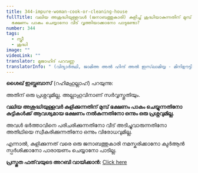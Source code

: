 ```yaml
---
title: 344-impure-woman-cook-or-cleaning-house
fullTitle: വലിയ അശുദ്ധിയുള്ളവൾ (ജനാബത്തുകാരി) കുളിച്ച് ശുദ്ധിയാകുന്നതിന് മുമ്പ്
  ഭക്ഷണം പാകം ചെയ്യാനോ വീട് വൃത്തിയാക്കാനോ പാടുണ്ടോ?
number: 344
tags:
  - സ്ത്രീ
  - ശുദ്ധി
image: ""
videoLink: ""
translator: മുജാഹിദ് പറവണ്ണ
translatorInfo: " (വിദ്യാർത്ഥി, ജാമിഅ അൽ ഹിന്ദ് അൽ ഇസ്‌ലാമിയ്യ - മിനിഊട്ടി)"
---
```

**ശൈഖ് ഇബ്നുബാസ്** (റഹിമഹുല്ലാഹ്) പറയുന്നു:  

അതിന് ഒരു പ്രശ്നവുമില്ല. അല്ലാഹുവിനാണ് സർവ്വസ്തുതിയും.

**വലിയ അശുദ്ധിയുള്ളവർ കുളിക്കുന്നതിന് മുമ്പ് ഭക്ഷണം പാകം ചെയ്യുന്നതിനോ കുട്ടികൾക്ക് ആവശ്യമായ ഭക്ഷണം നൽകുന്നതിനോ ഒന്നും ഒരു പ്രശ്നവുമില്ല.** 

അവൾ ഭർത്താവിനെ പരിചരിക്കുന്നതിനോ വീട് അടിച്ചുവാരുന്നതിനോ അതിഥിയെ  സ്വീകരിക്കുന്നതിനോ ഒന്നും വിരോധവുമില്ല.

എന്നാൽ, കുളിക്കുന്നത് വരെ ഒരു ജനാബത്തുകാരി നമസ്കരിക്കാനോ ക്വുർആൻ സ്പർശിക്കാനോ പാരായണം ചെയ്യാനോ പാടില്ല.

**പ്രസ്തുത ഫത്‌വയുടെ അറബി വായിക്കാൻ:** [Click here](https://bit.ly/3tjYBrd)